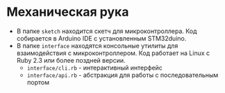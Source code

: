 # Механическая рука

- В папке `sketch` находится скетч для микроконтроллера. Код собирается в Arduino IDE c установленным STM32duino. 
- В папке `interface` находятся консольные утилиты для взаимодействия с микроконтроллером. Код работает на Linux с Ruby 2.3 или более поздней версии.
  - `interface/cli.rb` - интерактивный интерфейс
  - `interface/api.rb` - абстракция для работы с последовательным портом
 
